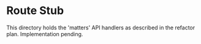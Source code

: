 # Route Stub

This directory holds the 'matters' API handlers as described in the refactor plan. Implementation pending.
